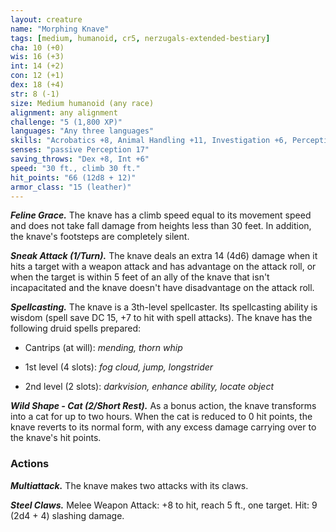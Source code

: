 ```yaml
---
layout: creature
name: "Morphing Knave"
tags: [medium, humanoid, cr5, nerzugals-extended-bestiary]
cha: 10 (+0)
wis: 16 (+3)
int: 14 (+2)
con: 12 (+1)
dex: 18 (+4)
str: 8 (-1)
size: Medium humanoid (any race)
alignment: any alignment
challenge: "5 (1,800 XP)"
languages: "Any three languages"
skills: "Acrobatics +8, Animal Handling +11, Investigation +6, Perception +7, Stealth +12"
senses: "passive Perception 17"
saving_throws: "Dex +8, Int +6"
speed: "30 ft., climb 30 ft."
hit_points: "66 (12d8 + 12)"
armor_class: "15 (leather)"
---
```


***Feline Grace.*** The knave has a climb speed equal to
its movement speed and does not take fall damage
from heights less than 30 feet. In addition, the
knave's footsteps are completely silent.

***Sneak Attack (1/Turn).*** The knave deals an extra 14
(4d6) damage when it hits a target with a weapon
attack and has advantage on the attack roll, or when
the target is within 5 feet of an ally of the knave
that isn't incapacitated and the knave doesn't have
disadvantage on the attack roll.

***Spellcasting.*** The knave is a 3th-level spellcaster. Its
spellcasting ability is wisdom (spell save DC 15, +7
to hit with spell attacks). The knave has the
following druid spells prepared:

* Cantrips (at will): <i>mending, thorn whip</i>

* 1st level (4 slots): <i>fog cloud, jump, longstrider</i>

* 2nd level (2 slots): <i>darkvision, enhance ability, locate object</i>

***Wild Shape - Cat (2/Short Rest).*** As a bonus action,
the knave transforms into a cat for up to two hours.
When the cat is reduced to 0 hit points, the knave
reverts to its normal form, with any excess damage
carrying over to the knave's hit points.

### Actions

***Multiattack.*** The knave makes two attacks with its
claws.

***Steel Claws.*** Melee Weapon Attack: +8 to hit, reach
5 ft., one target. Hit: 9 (2d4 + 4) slashing damage.
